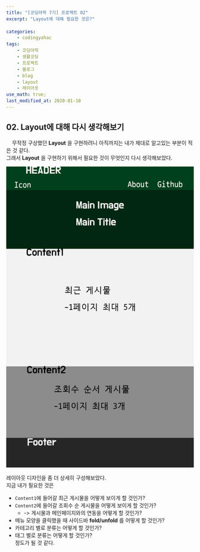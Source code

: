 ```yaml
---
title: "[코딩야학 7기] 프로젝트 02"
excerpt: "Layout에 대해 필요한 것은?"

categories:
    - codingyahac
tags:
    - 코딩야학
    - 생활코딩
    - 프로젝트
    - 블로그
    - blog
    - layout
    - 레이아웃  
use_math: true;
last_modified_at: 2020-01-10
---   
```


## 02. Layout에 대해 다시 생각해보기  
&nbsp; &nbsp; 무작정 구상했던 __Layout__ 을 구현하려니 아직까지는 내가 제대로 알고있는 부분이 적은 것 같다.  
그래서 __Layout__ 을 구현하기 위해서 필요한 것이 무엇인지 다시 생각해보았다.
  
[![Layout Design](/assets/Codingyahac/2020-01-10-Codingyahac-02-img01.png)](/assets/Codingyahac/2020-01-10-Codingyahac-02-img01.png)  
  
레이아웃 디자인을 좀 더 상세히 구성해보았다.  
지금 내가 필요한 것은
+ `Content1`에 들어갈 최근 게시물을 어떻게 보이게 할 것인가?
+ `Content2`에 들어갈 조회수 순 게시물을 어떻게 보이게 할 것인가?
  + -> 게시물과 메인페이지와의 연동을 어떻게 할 것인가?
+ 메뉴 모양을 클릭했을 때 사이드바 __fold/unfold__ 를 어떻게 할 것인가?  
+ 카테고리 별로 분류는 어떻게 할 것인가?  
+ 태그 별로 분류는 어떻게 할 것인가?  
정도가 될 것 같다.  
